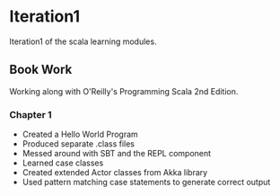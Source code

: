 # Iteration1
Iteration1 of the scala learning modules.

## Book Work
Working along with O'Reilly's Programming Scala 2nd Edition.

### Chapter 1
- Created a Hello World Program
- Produced separate .class files
- Messed around with SBT and the REPL component
- Learned case classes
- Created extended Actor classes from Akka library
- Used pattern matching case statements to generate correct output
